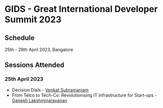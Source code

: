 # GIDS - Great International Developer Summit 2023

## Schedule
25th - 28th April 2023, Bangalore

## Sessions Attended
### 25th April 2023
-  Decision Dials - [Venkat Subramaniam](https://developersummit.com/speaker/venkat-subramaniam)
- From Telco to Tech-Co: Revolutionising IT Infrastructure for Start-ups - [Ganesh Lakshminarayanan](https://developersummit.com/speaker/ganesh-lakshminarayanan)
